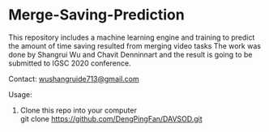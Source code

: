 # Merge-Saving-Prediction
This repository includes a machine learning engine and training to predict the amount of time saving resulted from merging video tasks
The work was done by Shangrui Wu and Chavit Denninnart and the result is going to be submitted to IGSC 2020 conference.

Contact: wushangruide713@gmail.com

Usage:
1. Clone this repo into your computer  
    git clone https://github.com/DengPingFan/DAVSOD.git
